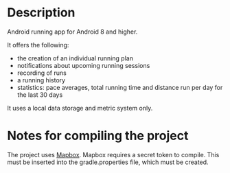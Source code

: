 # Description
Android running app for Android 8 and higher.

It offers the following:
- the creation of an individual running plan
- notifications about upcoming running sessions
- recording of runs
- a running history
- statistics: pace averages, total running time and distance run per day for the last 30 days

It uses a local data storage and metric system only.

# Notes for compiling the project 
The project uses [Mapbox](https://www.mapbox.com/). Mapbox requires a secret token to compile. This must be inserted into the gradle.properties file, which must be created. 
